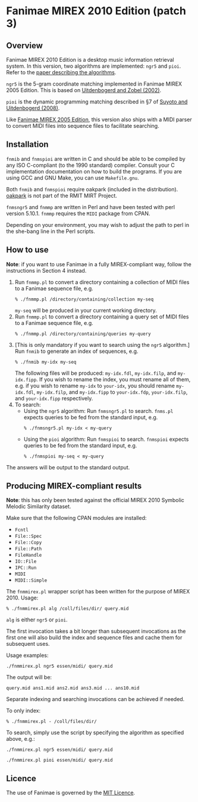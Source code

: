 # Fanimae MIREX 2010 Edition (patch 3)

## Overview

Fanimae MIREX 2010 Edition is a desktop music information
retrieval system. In this version, two algorithms are
implemented: `ngr5` and `pioi`. Refer to the [paper describing
the algorithms](http://music-ir.org/mirex/abstracts/2010/SU1.pdf).

`ngr5` is the 5-gram coordinate matching implemented in Fanimae
MIREX 2005 Edition. This is based on [Uitdenbogerd and Zobel
(2002)](https://www.researchgate.net/publication/2534665_Music_Ranking_Techniques_Evaluated).

`pioi` is the dynamic programming matching described in §7 of
[Suyoto and Uitdenbogerd
(2008)](https://www.researchgate.net/publication/242527456_The_Effect_of_Using_Pitch_and_Duration_for_Symbolic_Music_Retrieval).

Like [Fanimae MIREX 2005
Edition](http://www.music-ir.org/mirex/abstracts/2005/suyoto.pdf),
this version also ships with a MIDI parser to convert MIDI files into
sequence files to facilitate searching.

## Installation

`fnmib` and `fnmspioi` are written in C and should be able to
be compiled by any ISO C-compliant (to the 1990 standard)
compiler. Consult your C implementation documentation on how
to build the programs. If you are using GCC and GNU Make,
you can use `Makefile.gnu`.

Both `fnmib` and `fnmspioi` require oakpark (included in the
distribution). [oakpark](https://github.com/adeishs/oakpark)
is not part of the RMIT MIRT Project.

`fnmsngr5` and `fnmmp` are written in Perl and have been tested
with perl version 5.10.1. `fnmmp` requires the `MIDI` package
from CPAN.

Depending on your environment, you may wish to adjust the
path to perl in the she-bang line in the Perl scripts.

## How to use

**Note**: if you want to use Fanimae in a fully MIREX-compliant
way, follow the instructions in Section 4 instead.

1. Run `fnmmp.pl` to convert a directory containing a collection
   of MIDI files to a Fanimae sequence file, e.g.
   ```
   % ./fnmmp.pl /directory/containing/collection my-seq
   ```
   `my-seq` will be produced in your current working directory.
1. Run `fnmmp.pl` to convert a directory containing a query set
   of MIDI files to a Fanimae sequence file, e.g.
   ```
   % ./fnmmp.pl /directory/containing/queries my-query
   ```
1. [This is only mandatory if you want to search using
   the `ngr5` algorithm.] Run `fnmib` to generate an index of
   sequences, e.g.
   ```
   % ./fnmib my-idx my-seq
   ```
   The following files will be produced: `my-idx.fdl`, `my-idx.filp`,
   and `my-idx.fipp`. If you wish to rename the index, you must
   rename all of them, e.g. if you wish to rename `my-idx` to
   `your-idx`, you should rename `my-idx.fdl`, `my-idx.filp`, and
   `my-idx.fipp` to `your-idx.fdp`, `your-idx.filp`, and `your-idx.fipp`
   respectively.
1. To search:
   * Using the `ngr5` algorithm: Run `fnmsngr5.pl` to search. `fnms.pl`
     expects queries to be fed from the standard input, e.g.
     ```
     % ./fnmsngr5.pl my-idx < my-query
     ```
   * Using the `pioi` algorithm: Run `fnmspioi` to search. `fnmspioi`
     expects queries to be fed from the standard input, e.g.
     ```
     % ./fnmspioi my-seq < my-query
     ```

The answers will be output to the standard output.

## Producing MIREX-compliant results

**Note**: this has only been tested against the official MIREX 2010
Symbolic Melodic Similarity dataset.

Make sure that the following CPAN modules are installed:

* `Fcntl`
* `File::Spec`
* `File::Copy`
* `File::Path`
* `FileHandle`
* `IO::File`
* `IPC::Run`
* `MIDI`
* `MIDI::Simple`

The `fnmmirex.pl` wrapper script has been written for the
purpose of MIREX 2010. Usage:
```
% ./fnmmirex.pl alg /coll/files/dir/ query.mid
```
`alg` is either `ngr5` or `pioi`.

The first invocation takes a bit longer than subsequent
invocations as the first one will also build the index and
sequence files and cache them for subsequent uses.

Usage examples:
```
./fnmmirex.pl ngr5 essen/midi/ query.mid
```
The output will be:
```
query.mid ans1.mid ans2.mid ans3.mid ... ans10.mid
```
Separate indexing and searching invocations can be achieved if
needed.

To only index:
```
% ./fnmmirex.pl - /coll/files/dir/
```
To search, simply use the script by specifying the algorithm
as specified above, e.g.:
```
./fnmmirex.pl ngr5 essen/midi/ query.mid

./fnmmirex.pl pioi essen/midi/ query.mid
```

## Licence

The use of Fanimae is governed by the [MIT Licence](LICENCE.md).
